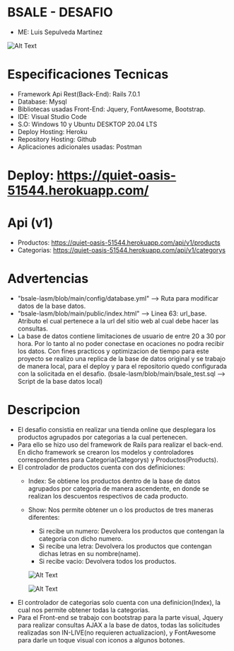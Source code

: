 # BSALE - DESAFIO
* ME: Luis Sepulveda Martinez


![Alt Text](https://media.giphy.com/media/etteBIiZqGF5LHqOen/giphy.gif)

# Especificaciones Tecnicas
- Framework Api Rest(Back-End): Rails 7.0.1
- Database: Mysql
- Bibliotecas usadas Front-End: Jquery, FontAwesome, Bootstrap.
- IDE: Visual Studio Code
- S.O: Windows 10 y Ubuntu DESKTOP 20.04 LTS 
- Deploy Hosting: Heroku
- Repository Hosting: Github
- Aplicaciones adicionales usadas: Postman

# Deploy: https://quiet-oasis-51544.herokuapp.com/
# Api (v1)
- Productos: https://quiet-oasis-51544.herokuapp.com/api/v1/products
- Categorias: https://quiet-oasis-51544.herokuapp.com/api/v1/categorys

# Advertencias

- "bsale-lasm/blob/main/config/database.yml" --> Ruta para modificar datos de la base datos.
- "bsale-lasm/blob/main/public/index.html" --> Linea 63: url_base. Atributo el cual pertenece a la url del sitio web al cual debe hacer las consultas.
- La base de datos contiene limitaciones de usuario de entre 20 a 30 por hora. Por lo tanto al no poder conectase en ocaciones no podra recibir los datos. Con fines practicos y optimizacion de tiempo para este proyecto se realizo una replica de la base de datos original y se trabajo de manera local, para el deploy y para el repositorio quedo configurada con la solicitada en el desafio. (bsale-lasm/blob/main/bsale_test.sql --> Script de la base datos local)

# Descripcion

- El desafio consistia en realizar una tienda online que desplegara los productos agrupados por categorias a la cual pertenecen.
- Para ello se hizo uso del framework de Rails para realizar el back-end. En dicho framework se crearon los modelos y controladores correspondientes para Categoria(Categorys) y Productos(Products).
- El controlador de productos cuenta con dos definiciones:
  * Index: Se obtiene los productos dentro de la base de datos agrupados por categoria de manera ascendente, en donde se realizan los descuentos respectivos de cada producto.
  * Show: Nos permite obtener un o los productos de tres maneras diferentes:
    * Si recibe un numero: Devolvera los productos que contengan la categoria con dicho numero.
    * Si recibe una letra: Devolvera los productos que contengan dichas letras en su nombre(name).
    * Si recibe vacio: Devolvera todos los productos.
   
    ![Alt Text](https://media.giphy.com/media/HfTuxthNowgsFxIKFj/giphy.gif)
    
    ![Alt Text](https://media.giphy.com/media/YazqsJbKNPelyIlnSq/giphy.gif)
- El controlador de categorias solo cuenta con una definicion(Index), la cual nos permite obtener todas la categorias.
- Para el Front-end se trabajo con bootstrap para la parte visual, Jquery para realizar consultas AJAX a la base de datos, todas las solicitudes realizadas son IN-LIVE(no requieren actualizacion), y FontAwesome para darle un toque visual con iconos a algunos botones.
